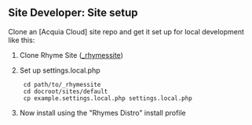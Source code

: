 Site Developer: Site setup
--------------------------

Clone an [Acquia Cloud] site repo and get it set up for local development like
this:

1. Clone Rhyme Site ([_rhymessite](https://github.com/drupalladder/_rhymessite))

1. Set up settings.local.php

        cd path/to/_rhymessite
        cd docroot/sites/default
        cp example.settings.local.php settings.local.php

1. Now install using the "Rhymes Distro" install profile

